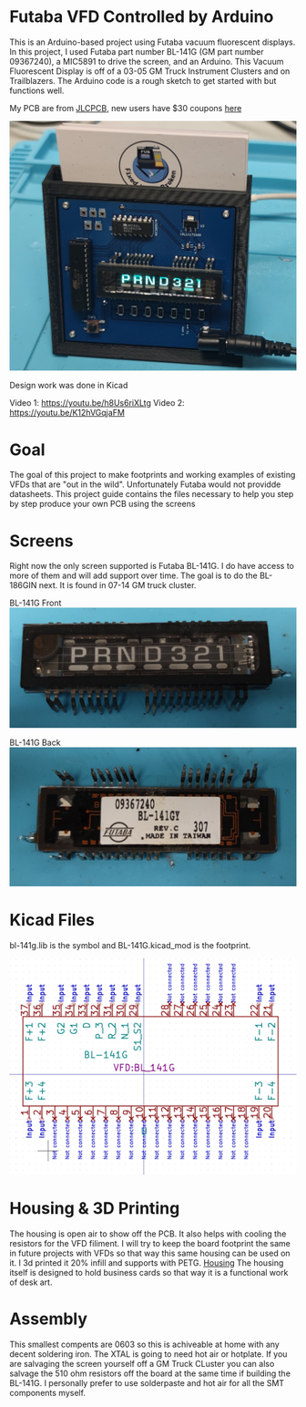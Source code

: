 # Futaba VFD Controlled by Arduino
This is an Arduino-based project using Futaba vacuum fluorescent displays.  In this project, I used Futaba part number BL-141G (GM part number 09367240), a MIC5891 to drive the screen, and an Arduino. This Vacuum Fluorescent Display is off of a 03-05 GM Truck Instrument Clusters and on Trailblazers. The Arduino code is a rough sketch to get started with but functions well. 

My PCB are from [JLCPCB](https://jlcpcb.com/IAT), new users have $30 coupons [here](https://jlcpcb.com/IAT)

![BL-141G Completed](pictures/bl_141_done.jpg)

Design work was done in Kicad

Video 1: https://youtu.be/h8Us6riXLtg
Video 2: https://youtu.be/K12hVGqjaFM

# Goal
The goal of this project to make footprints and working examples of existing VFDs that are "out in the wild". Unfortunately Futaba would not providde datasheets. This project guide contains the files necessary to help you step by step produce your own PCB using the screens

# Screens
Right now the only screen supported is Futaba BL-141G. I do have access to more of them and will add support over time. The goal is to do the BL-186GIN next. It is found in 07-14 GM truck cluster.

BL-141G Front
![BL-141G front](pictures/front.jpg)

BL-141G Back
![BL-141G back](pictures/back.jpg)

# Kicad Files
 bl-141g.lib is the symbol and BL-141G.kicad_mod is the footprint.

![BL-141G back](pictures/symbol.PNG)

# Housing & 3D Printing
The housing is open air to show off the PCB. It also helps with cooling the resistors for the VFD filiment. I will try to keep the board footprint the same in future projects with VFDs so that way this same housing can be used on it. I 3d printed it 20% infill and supports with PETG. [Housing](housing.stl) The housing itself is designed to hold business cards so that way it is a functional work of desk art.

# Assembly
This smallest compents are 0603 so this is achiveable at home with any decent soldering iron. The XTAL is going to need hot air or hotplate. If you are salvaging the screen yourself off a GM Truck CLuster you can also salvage the 510 ohm resistors off the board at the same time if building the BL-141G. I personally prefer to use solderpaste and hot air for all the SMT components myself.
